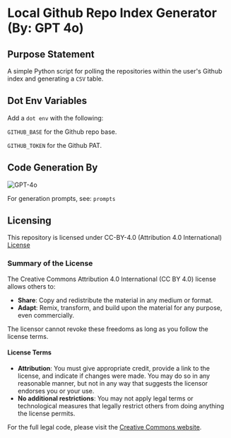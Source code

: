 # Local Github Repo Index Generator (By: GPT 4o)

## Purpose Statement

A simple Python script for polling the repositories within the user's Github index and generating a `CSV` table.

## Dot Env Variables

Add a `dot env` with the following:

`GITHUB_BASE` for the Github repo base.

`GITHUB_TOKEN` for the Github PAT.

## Code Generation By

![GPT-4o](https://img.shields.io/badge/GPT--4o-powered-blue?style=for-the-badge&logo=openai&logoColor=white)

For generation prompts, see: `prompts`

## Licensing

This repository is licensed under CC-BY-4.0 (Attribution 4.0 International) 
[License](https://creativecommons.org/licenses/by/4.0/)

### Summary of the License
The Creative Commons Attribution 4.0 International (CC BY 4.0) license allows others to:
- **Share**: Copy and redistribute the material in any medium or format.
- **Adapt**: Remix, transform, and build upon the material for any purpose, even commercially.

The licensor cannot revoke these freedoms as long as you follow the license terms.

#### License Terms
- **Attribution**: You must give appropriate credit, provide a link to the license, and indicate if changes were made. You may do so in any reasonable manner, but not in any way that suggests the licensor endorses you or your use.
- **No additional restrictions**: You may not apply legal terms or technological measures that legally restrict others from doing anything the license permits.

For the full legal code, please visit the [Creative Commons website](https://creativecommons.org/licenses/by/4.0/legalcode).